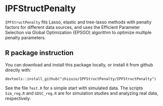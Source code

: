 # IPFStructPenalty

`IPFStructPenalty` fits Lasso, elastic and tree-lasso methods with penalty factors for different data sources, and uses the Efficient Parameter Selection via Global Optimization (EPSGO) algorithm to optimize multiple penalty parameters.

## R package instruction

You can download and install this package locally, or install it from github directly with:

```{r setup, include=FALSE}
devtools::install_github("zhizuio/IPFStructPenalty/IPFStructPenalty")
```
See the file `Test.R` for s simple start with simulated data. The scripts `Sim_reg.R` and `GDSC_reg.R` are for simulation studies and analyzing real data, respectively.
